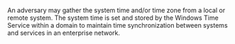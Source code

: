 An adversary may gather the system time and/or time zone from a local or remote system. The system time is set and stored by the Windows Time Service within a domain to maintain time synchronization between systems and services in an enterprise network.